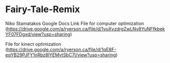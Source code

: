 # Fairy-Tale-Remix

Niko Stamatakos Google Docs Link 
File for computer optimization
(https://drive.google.com/a/ryerson.ca/file/d/1vuXyzdrgZwLNv8YuNFfkbekYF07FDgxd/view?usp=sharing)

File for kinect optimization
(https://drive.google.com/a/ryerson.ca/file/d/1qE8F-eqYB29PJFY1nRbz8lYEMvtSbC7I/view?usp=sharing)
